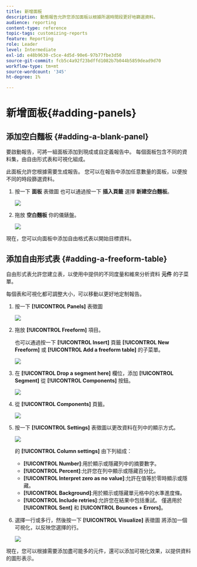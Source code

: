 ```yaml
---
title: 新增面板
description: 動態報告允許您添加面板以根據所選時間段更好地篩選資料。
audience: reporting
content-type: reference
topic-tags: customizing-reports
feature: Reporting
role: Leader
level: Intermediate
exl-id: e48b9630-c5ce-4d5d-90e6-97b77fbe3d50
source-git-commit: fcb5c4a92f23bdffd1082b7b044b5859dead9d70
workflow-type: tm+mt
source-wordcount: '345'
ht-degree: 1%

---
```


# 新增面板{#adding-panels}

## 添加空白麵板 {#adding-a-blank-panel}

要啟動報告，可將一組面板添加到現成或自定義報告中。 每個面板包含不同的資料集，由自由形式表和可視化組成。

此面板允許您根據需要生成報告。 您可以在報告中添加任意數量的面板，以便按不同的時段篩選資料。

1. 按一下 **面板** 表徵圖 也可以通過按一下 **插入頁籤** 選擇 **新建空白麵板**。

   ![](assets/dynamic_report_panel_1.png)

1. 拖放 **空白麵板** 你的儀錶盤。

   ![](assets/dynamic_report_panel.png)

現在，您可以向面板中添加自由格式表以開始目標資料。

## 添加自由形式表 {#adding-a-freeform-table}

自由形式表允許您建立表，以使用中提供的不同度量和維來分析資料 **元件** 的子菜單。

每個表和可視化都可調整大小，可以移動以更好地定制報告。

1. 按一下 **[!UICONTROL Panels]** 表徵圖

   ![](assets/dynamic_report_panel_1.png)

1. 拖放 **[!UICONTROL Freeform]** 項目。

   也可以通過按一下 **[!UICONTROL Insert]** 頁籤 **[!UICONTROL New Freeform]** 或 **[!UICONTROL Add a freeform table]** 的子菜單。

   ![](assets/dynamic_report_panel_2.png)

1. 在 **[!UICONTROL Drop a segment here]** 欄位，添加 **[!UICONTROL Segment]** 從 **[!UICONTROL Components]** 按鈕。

   ![](assets/dynamic_report_panel_3.png)

1. 從 **[!UICONTROL Components]** 頁籤。

   ![](assets/dynamic_report_freeform_3.png)

1. 按一下 **[!UICONTROL Settings]** 表徵圖以更改資料在列中的顯示方式。

   ![](assets/dynamic_report_freeform_4.png)

   的 **[!UICONTROL Column settings]** 由下列組成：

   * **[!UICONTROL Number]**:用於顯示或隱藏列中的摘要數字。
   * **[!UICONTROL Percent]**:允許您在列中顯示或隱藏百分比。
   * **[!UICONTROL Interpret zero as no value]**:允許在值等於零時顯示或隱藏。
   * **[!UICONTROL Background]**:用於顯示或隱藏單元格中的水準進度條。
   * **[!UICONTROL Include retries]**:允許您在結果中包括重試。 僅適用於 **[!UICONTROL Sent]** 和 **[!UICONTROL Bounces + Errors]**。

1. 選擇一行或多行，然後按一下 **[!UICONTROL Visualize]** 表徵圖 將添加一個可視化，以反映您選擇的行。

   ![](assets/dynamic_report_freeform_5.png)

現在，您可以根據需要添加盡可能多的元件，還可以添加可視化效果，以提供資料的圖形表示。
